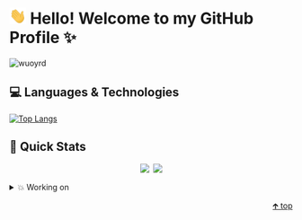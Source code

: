 <h1> <img src="https://raw.githubusercontent.com/ABSphreak/ABSphreak/master/gifs/Hi.gif" width="30px"> Hello! Welcome to my GitHub Profile ✨</h1>

<p align="left"><img align="left" src="https://komarev.com/ghpvc/?username=wuoyrd" alt="wuoyrd"/></p>
<br/>

## 💻 Languages & Technologies

[![Top Langs](https://github-readme-stats.vercel.app/api/top-langs/?username=wuoyrd&layout=compact&theme=github_dark&hide_border=true&bg_color=2d333b&show_icons=true)](https://github.com/anuraghazra/github-readme-stats)

## 🚀 Quick Stats

<p align="center"><img width="48%" src="https://github-readme-stats.vercel.app/api?username=wuoyrd&theme=github_dark&show_icons=true&hide_border=true&bg_color=2d333b&icon_color=fbe6a4&title_color=67a6e6"/>&ensp;<img width="48%" src="https://github-readme-streak-stats.herokuapp.com/?user=wuoyrd&theme=github-dark-blue&hide_border=true&background=2d333b"/></p>

<details><summary>💥 Working on</summary><blockquote><br/>
<p align="center"><a href="https://github.com/wuoyrd/vs-theme-goodnight"><img src="https://github-readme-stats.vercel.app/api/pin/?username=wuoyrd&repo=vs-theme-goodnight&show_owner=true&theme=github_dark&hide_border=true&bg_color=2d333b&icon_color=fbe6a4&title_color=67a6e6"/></a>&ensp;<a href="https://github.com/wuoyrd/leetcode"><img src="https://github-readme-stats.vercel.app/api/pin/?username=wuoyrd&repo=leetcode&show_owner=true&theme=github_dark&hide_border=true&bg_color=2d333b&icon_color=fbe6a4&title_color=67a6e6"/></a></p>
</blockquote></details>

<p width="100%" align="right"><a href="#">🡱 top</a></p>

